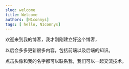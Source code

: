 ```yaml
---
slug: welcome
title: Welcome
authors: [N1connys]
tags: [ hello, N1connys]
---
```

欢迎来到我的博客，我才刚刚建立好这个博客，

以后会多多更新很多内容，包括前端以及后端的知识。

点击头像和我的名字都可以联系我，我们可以一起交流技术。
